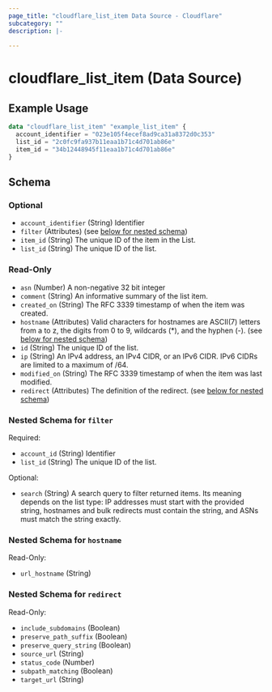 ```yaml
---
page_title: "cloudflare_list_item Data Source - Cloudflare"
subcategory: ""
description: |-
  
---
```


# cloudflare_list_item (Data Source)



## Example Usage

```terraform
data "cloudflare_list_item" "example_list_item" {
  account_identifier = "023e105f4ecef8ad9ca31a8372d0c353"
  list_id = "2c0fc9fa937b11eaa1b71c4d701ab86e"
  item_id = "34b12448945f11eaa1b71c4d701ab86e"
}
```

<!-- schema generated by tfplugindocs -->
## Schema

### Optional

- `account_identifier` (String) Identifier
- `filter` (Attributes) (see [below for nested schema](#nestedatt--filter))
- `item_id` (String) The unique ID of the item in the List.
- `list_id` (String) The unique ID of the list.

### Read-Only

- `asn` (Number) A non-negative 32 bit integer
- `comment` (String) An informative summary of the list item.
- `created_on` (String) The RFC 3339 timestamp of when the item was created.
- `hostname` (Attributes) Valid characters for hostnames are ASCII(7) letters from a to z, the digits from 0 to 9, wildcards (*), and the hyphen (-). (see [below for nested schema](#nestedatt--hostname))
- `id` (String) The unique ID of the list.
- `ip` (String) An IPv4 address, an IPv4 CIDR, or an IPv6 CIDR. IPv6 CIDRs are limited to a maximum of /64.
- `modified_on` (String) The RFC 3339 timestamp of when the item was last modified.
- `redirect` (Attributes) The definition of the redirect. (see [below for nested schema](#nestedatt--redirect))

<a id="nestedatt--filter"></a>
### Nested Schema for `filter`

Required:

- `account_id` (String) Identifier
- `list_id` (String) The unique ID of the list.

Optional:

- `search` (String) A search query to filter returned items. Its meaning depends on the list type: IP addresses must start with the provided string, hostnames and bulk redirects must contain the string, and ASNs must match the string exactly.


<a id="nestedatt--hostname"></a>
### Nested Schema for `hostname`

Read-Only:

- `url_hostname` (String)


<a id="nestedatt--redirect"></a>
### Nested Schema for `redirect`

Read-Only:

- `include_subdomains` (Boolean)
- `preserve_path_suffix` (Boolean)
- `preserve_query_string` (Boolean)
- `source_url` (String)
- `status_code` (Number)
- `subpath_matching` (Boolean)
- `target_url` (String)


